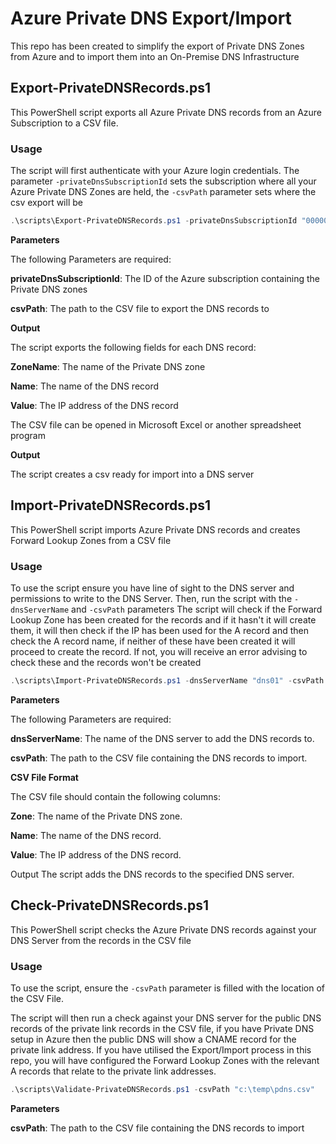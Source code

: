 # Azure Private DNS Export/Import

This repo has been created to simplify the export of Private DNS Zones from Azure and to import them into an On-Premise DNS Infrastructure


## Export-PrivateDNSRecords.ps1

This PowerShell script exports all Azure Private DNS records from an Azure Subscription to a CSV file.

### Usage

The script will first authenticate with your Azure login credentials. The parameter `-privateDnsSubscriptionId` sets the subscription where all your Azure Private DNS Zones are held, the `-csvPath` parameter sets where the csv export will be

```powershell
.\scripts\Export-PrivateDNSRecords.ps1 -privateDnsSubscriptionId "00000000-0000-0000-0000-000000000000" -csvPath "c:\temp\pdns.csv"
```

**Parameters**

The following Parameters are required:


**privateDnsSubscriptionId**: The ID of the Azure subscription containing the Private DNS zones


**csvPath**: The path to the CSV file to export the DNS records to


**Output**

The script exports the following fields for each DNS record:

**ZoneName**: The name of the Private DNS zone

**Name**: The name of the DNS record

**Value**: The IP address of the DNS record

The CSV file can be opened in Microsoft Excel or another spreadsheet program

**Output**

The script creates a csv ready for import into a DNS server


## Import-PrivateDNSRecords.ps1

This PowerShell script imports Azure Private DNS records and creates Forward Lookup Zones from a CSV file

### Usage

To use the script ensure you have line of sight to the DNS server and permissions to write to the DNS Server. Then, run the script with the `-dnsServerName` and `-csvPath` parameters
The script will check if the Forward Lookup Zone has been created for the records and if it hasn't it will create them, it will then check if the IP has been used for the A record and then check the A record name, if neither of these have been created it will proceed to create the record. If not, you will receive an error advising to check these and the records won't be created

```powershell
.\scripts\Import-PrivateDNSRecords.ps1 -dnsServerName "dns01" -csvPath "c:\temp\pdns.csv"
```

**Parameters**

The following Parameters are required:


**dnsServerName**: The name of the DNS server to add the DNS records to.


**csvPath**: The path to the CSV file containing the DNS records to import.


**CSV File Format**



The CSV file should contain the following columns:

**Zone**: The name of the Private DNS zone.


**Name**: The name of the DNS record.


**Value**: The IP address of the DNS record.



Output
The script adds the DNS records to the specified DNS server.

## Check-PrivateDNSRecords.ps1

This PowerShell script checks the Azure Private DNS records against your DNS Server from the records in the CSV file

### Usage

To use the script, ensure the `-csvPath` parameter is filled with the location of the CSV File.

The script will then run a check against your DNS server for the public DNS records of the private link records in the CSV file, if you have Private DNS setup in Azure then the public DNS will show a CNAME record for the private link address. If you have utilised the Export/Import process in this repo, you will have configured the Forward Lookup Zones with the relevant A records that relate to the private link addresses.

```powershell
.\scripts\Validate-PrivateDNSRecords.ps1 -csvPath "c:\temp\pdns.csv"
```

**Parameters**

**csvPath**: The path to the CSV file containing the DNS records to import
